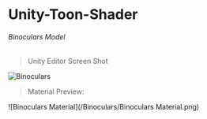 # Unity-Toon-Shader
###### Binoculars Model

> Unity Editor Screen Shot

![Binoculars](/Binoculars/Binoculars.png)

> Material Preview:

![Binoculars Material](/Binoculars/Binoculars Material.png)
